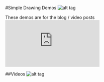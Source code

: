 #Simple Drawing Demos
![alt tag](http://nccastaff.bournemouth.ac.uk/jmacey/GraphicsLib/Demos/BlankNGL.png)

These demos are for the blog / video posts ![here](http://jonmacey.blogspot.co.uk/2014/11/drawing-with-modern-opengl.html)

##Videos
![alt tag](https://www.youtube.com/watch?v=nRm-szvVUP8&feature=youtube_gdata_player)